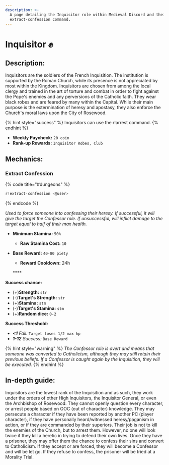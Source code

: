 ```yaml
---
description: >-
  A page detailing the Inquisitor role within Medieval Discord and their
  extract-confession command.
---
```


# Inquisitor ✊

## Description:

Inquisitors are the soldiers of the French Inquisition. The institution is supported by the Roman Church, while its presence is not appreciated by most within the Kingdom. Inquisitors are chosen from among the local clergy and trained in the art of torture and combat in order to fight against the Pope's enemies and any perversions of the Catholic faith. They wear black robes and are feared by many within the Capital. While their main purpose is the extermination of heresy and apostasy, they also enforce the Church's moral laws upon the City of Rosewood.

{% hint style="success" %}
Inquisitors can use the r!arrest command.
{% endhint %}

* **Weekly Paycheck:** `20 coin`
* **Rank-up Rewards:** `Inquisitor Robes, Club`

## Mechanics:

### Extract Confession

{% code title="\#dungeons" %}
```javascript
r!extract-confession <@user>
```
{% endcode %}

_Used to force someone into confessing their heresy. If successful, it will give the target the Confessor role. If unsuccessful, will inflict damage to the target equal to half of their max health._

* **Minimum Stamina:** `50%`
  * **Raw Stamina Cost:** `10`
* **Base Reward:** `40-80 piety`

  * **Reward Cooldown:** 24h

  \*\*\*\*

**Success chance:**

* \(+\)**Strength:** `str`
* \(-\)**Target's Strength:** `str`
* \(+\)**Stamina:** `stm`
* \(-\)**Target's Stamina:** `stm`
* \(+\)**Random dice:** `0-2`

**Success Threshold:**

* _**&lt;1** Fail:_ `Target loses 1/2 max hp`
* _**1-12** Success:_ `Base Reward`

{% hint style="warning" %}
_The Confessor role is overt and means that someone was converted to Catholicism, although they may still retain their previous beliefs. If a Confessor is caught again by the Inquisition, they will be executed._
{% endhint %}

## In-depth guide:

Inquisitors are the lowest rank of the Inquisition and as such, they work under the orders of other High Inquisitors, the Inquisitor General, or even the Archbishop of Rosewood. They cannot openly question every character, or arrest people based on OOC \(out of character\) knowledge. They may persecute a character if they have been reported by another PC \(player character\), if they have personally heard/witnessed heresy/paganism in action, or if they are commanded by their superiors. Their job is not to kill the enemies of the Church, but to arrest them. However, no one will look twice if they kill a heretic in trying to defend their own lives. Once they have a prisoner, they may offer them the chance to confess their sins and convert to Catholicism. If they accept or are forced, they will become a Confessor and will be let go. If they refuse to confess, the prisoner will be tried at a Morality Trial.

